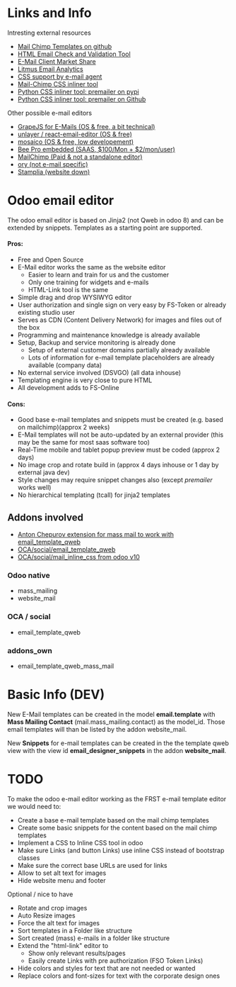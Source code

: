 # Links and Info

Intresting external resources
- [Mail Chimp Templates on github](https://github.com/mailchimp/Email-Blueprints)
- [HTML Email Check and Validation Tool](https://www.htmlemailcheck.com/)
- [E-Mail Client Market Share](http://emailclientmarketshare.com/)
- [Litmus Email Analytics](https://litmus.com/email-analytics)
- [CSS support by e-mail agent](https://www.campaignmonitor.com/css)
- [Mail-Chimp CSS inliner tool](https://templates.mailchimp.com/resources/inline-css/)
- [Python CSS inliner tool: premailer on pypi](https://pypi.python.org/pypi/premailer)
- [Python CSS inliner tool: premailer on Github](https://github.com/peterbe/premailer)

Other possible e-mail editors
- [GrapeJS for E-Mails (OS & free, a bit technical)](http://grapesjs.com/)
- [unlayer / react-email-editor (OS & free)](https://github.com/unlayer/react-email-editor)
- [mosaico (OS & free, low developement)](https://mosaico.io/)
- [Bee Pro embedded (SAAS, $100/Mon + $2/mon/user)](https://beefree.io/bee-plugin/)
- [MailChimp (Paid & not a standalone editor)]()
- [ory (not e-mail specific)](https://github.com/ory/editor)
- [Stamplia (website down)]()

# Odoo email editor
The odoo email editor is based on Jinja2 (not Qweb in odoo 8) and can be extended by snippets. Templates as a starting
point are supported.

#### Pros:
- Free and Open Source
- E-Mail editor works the same as the website editor
    - Easier to learn and train for us and the customer
    - Only one training for widgets and e-mails
    - HTML-Link tool is the same
- Simple drag and drop WYSIWYG editor
- User authorization and single sign on very easy by FS-Token or already existing studio user
- Serves as CDN (Content Delivery Network) for images and files out of the box
- Programming and maintenance knowledge is already available
- Setup, Backup and service monitoring is already done
    - Setup of external customer domains partially already available
    - Lots of information for e-mail template placeholders are already available (company data)
- No external service involved (DSVGO) (all data inhouse)
- Templating engine is very close to pure HTML
- All development adds to FS-Online

#### Cons:
- Good base e-mail templates and snippets must be created (e.g. based on mailchimp)(approx 2 weeks)
- E-Mail templates will not be auto-updated by an external provider (this may be the same for most saas software too)
- Real-Time mobile and tablet popup preview must be coded (approx 2 days)
- No image crop and rotate build in (approx 4 days inhouse or 1 day by external java dev)
- Style changes may require snippet changes also (except *premailer* works well)
- No hierarchical templating (tcall) for jinja2 templates

## Addons involved

- [Anton Chepurov extension for mass mail to work with email_template_qweb](https://github.com/a0c)
- [OCA/social/email_template_qweb](https://github.com/OCA/social/tree/8.0/email_template_qweb)
- [OCA/social/mail_inline_css from odoo v10](https://github.com/OCA/social/tree/10.0/mail_inline_css)

### Odoo native
- mass_mailing
- website_mail

### OCA / social
- email_template_qweb

### addons_own
- email_template_qweb_mass_mail


# Basic Info (DEV)
New E-Mail templates can be created in the model **email.template** with **Mass Mailing Contact** 
(mail.mass_mailing.contact) as the model_id. Those email templates will than be listed by the addon website_mail.

New **Snippets** for e-mail templates can be created in the the template qweb view with the view id 
**email_designer_snippets** in the addon **website_mail**.

# TODO

To make the odoo e-mail editor working as the FRST e-mail template editor we would need to:

- Create a base e-mail template based on the mail chimp templates
- Create some basic snippets for the content based on the mail chimp templates
- Implement a CSS to Inline CSS tool in odoo
- Make sure Links (and button Links) use inline CSS instead of bootstrap classes
- Make sure the correct base URLs are used for links
- Allow to set alt text for images
- Hide website menu and footer

Optional / nice to have

- Rotate and crop images
- Auto Resize images
- Force the alt text for images
- Sort templates in a Folder like structure
- Sort created (mass) e-mails in a folder like structure
- Extend the "html-link" editor to
    - Show only relevant results/pages
    - Easily create Links with pre authorization (FSO Token Links)
- Hide colors and styles for text that are not needed or wanted
- Replace colors and font-sizes for text with the corporate design ones
